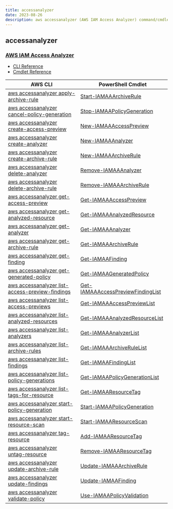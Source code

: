 ```yaml
---
title: accessanalyzer
date: 2023-08-26
description: aws accessanalyzer (AWS IAM Access Analyzer) command/cmdlet list.
---
```


## accessanalyzer

### [AWS IAM Access Analyzer](https://aws.amazon.com/iam/)

* [CLI Reference](https://awscli.amazonaws.com/v2/documentation/api/latest/reference/accessanalyzer/index.html)
* [Cmdlet Reference](https://docs.aws.amazon.com/powershell/latest/reference/items/AccessAnalyzer_cmdlets.html)

|AWS CLI|PowerShell Cmdlet|
|----|----|
|[aws accessanalyzer apply-archive-rule](https://awscli.amazonaws.com/v2/documentation/api/latest/reference/accessanalyzer/apply-archive-rule.html)|[Start-IAMAAArchiveRule](https://docs.aws.amazon.com/powershell/latest/reference/items/Start-IAMAAArchiveRule.html)|
|[aws accessanalyzer cancel-policy-generation](https://awscli.amazonaws.com/v2/documentation/api/latest/reference/accessanalyzer/cancel-policy-generation.html)|[Stop-IAMAAPolicyGeneration](https://docs.aws.amazon.com/powershell/latest/reference/items/Stop-IAMAAPolicyGeneration.html)|
|[aws accessanalyzer create-access-preview](https://awscli.amazonaws.com/v2/documentation/api/latest/reference/accessanalyzer/create-access-preview.html)|[New-IAMAAAccessPreview](https://docs.aws.amazon.com/powershell/latest/reference/items/New-IAMAAAccessPreview.html)|
|[aws accessanalyzer create-analyzer](https://awscli.amazonaws.com/v2/documentation/api/latest/reference/accessanalyzer/create-analyzer.html)|[New-IAMAAAnalyzer](https://docs.aws.amazon.com/powershell/latest/reference/items/New-IAMAAAnalyzer.html)|
|[aws accessanalyzer create-archive-rule](https://awscli.amazonaws.com/v2/documentation/api/latest/reference/accessanalyzer/create-archive-rule.html)|[New-IAMAAArchiveRule](https://docs.aws.amazon.com/powershell/latest/reference/items/New-IAMAAArchiveRule.html)|
|[aws accessanalyzer delete-analyzer](https://awscli.amazonaws.com/v2/documentation/api/latest/reference/accessanalyzer/delete-analyzer.html)|[Remove-IAMAAAnalyzer](https://docs.aws.amazon.com/powershell/latest/reference/items/Remove-IAMAAAnalyzer.html)|
|[aws accessanalyzer delete-archive-rule](https://awscli.amazonaws.com/v2/documentation/api/latest/reference/accessanalyzer/delete-archive-rule.html)|[Remove-IAMAAArchiveRule](https://docs.aws.amazon.com/powershell/latest/reference/items/Remove-IAMAAArchiveRule.html)|
|[aws accessanalyzer get-access-preview](https://awscli.amazonaws.com/v2/documentation/api/latest/reference/accessanalyzer/get-access-preview.html)|[Get-IAMAAAccessPreview](https://docs.aws.amazon.com/powershell/latest/reference/items/Get-IAMAAAccessPreview.html)|
|[aws accessanalyzer get-analyzed-resource](https://awscli.amazonaws.com/v2/documentation/api/latest/reference/accessanalyzer/get-analyzed-resource.html)|[Get-IAMAAAnalyzedResource](https://docs.aws.amazon.com/powershell/latest/reference/items/Get-IAMAAAnalyzedResource.html)|
|[aws accessanalyzer get-analyzer](https://awscli.amazonaws.com/v2/documentation/api/latest/reference/accessanalyzer/get-analyzer.html)|[Get-IAMAAAnalyzer](https://docs.aws.amazon.com/powershell/latest/reference/items/Get-IAMAAAnalyzer.html)|
|[aws accessanalyzer get-archive-rule](https://awscli.amazonaws.com/v2/documentation/api/latest/reference/accessanalyzer/get-archive-rule.html)|[Get-IAMAAArchiveRule](https://docs.aws.amazon.com/powershell/latest/reference/items/Get-IAMAAArchiveRule.html)|
|[aws accessanalyzer get-finding](https://awscli.amazonaws.com/v2/documentation/api/latest/reference/accessanalyzer/get-finding.html)|[Get-IAMAAFinding](https://docs.aws.amazon.com/powershell/latest/reference/items/Get-IAMAAFinding.html)|
|[aws accessanalyzer get-generated-policy](https://awscli.amazonaws.com/v2/documentation/api/latest/reference/accessanalyzer/get-generated-policy.html)|[Get-IAMAAGeneratedPolicy](https://docs.aws.amazon.com/powershell/latest/reference/items/Get-IAMAAGeneratedPolicy.html)|
|[aws accessanalyzer list-access-preview-findings](https://awscli.amazonaws.com/v2/documentation/api/latest/reference/accessanalyzer/list-access-preview-findings.html)|[Get-IAMAAAccessPreviewFindingList](https://docs.aws.amazon.com/powershell/latest/reference/items/Get-IAMAAAccessPreviewFindingList.html)|
|[aws accessanalyzer list-access-previews](https://awscli.amazonaws.com/v2/documentation/api/latest/reference/accessanalyzer/list-access-previews.html)|[Get-IAMAAAccessPreviewList](https://docs.aws.amazon.com/powershell/latest/reference/items/Get-IAMAAAccessPreviewList.html)|
|[aws accessanalyzer list-analyzed-resources](https://awscli.amazonaws.com/v2/documentation/api/latest/reference/accessanalyzer/list-analyzed-resources.html)|[Get-IAMAAAnalyzedResourceList](https://docs.aws.amazon.com/powershell/latest/reference/items/Get-IAMAAAnalyzedResourceList.html)|
|[aws accessanalyzer list-analyzers](https://awscli.amazonaws.com/v2/documentation/api/latest/reference/accessanalyzer/list-analyzers.html)|[Get-IAMAAAnalyzerList](https://docs.aws.amazon.com/powershell/latest/reference/items/Get-IAMAAAnalyzerList.html)|
|[aws accessanalyzer list-archive-rules](https://awscli.amazonaws.com/v2/documentation/api/latest/reference/accessanalyzer/list-archive-rules.html)|[Get-IAMAAArchiveRuleList](https://docs.aws.amazon.com/powershell/latest/reference/items/Get-IAMAAArchiveRuleList.html)|
|[aws accessanalyzer list-findings](https://awscli.amazonaws.com/v2/documentation/api/latest/reference/accessanalyzer/list-findings.html)|[Get-IAMAAFindingList](https://docs.aws.amazon.com/powershell/latest/reference/items/Get-IAMAAFindingList.html)|
|[aws accessanalyzer list-policy-generations](https://awscli.amazonaws.com/v2/documentation/api/latest/reference/accessanalyzer/list-policy-generations.html)|[Get-IAMAAPolicyGenerationList](https://docs.aws.amazon.com/powershell/latest/reference/items/Get-IAMAAPolicyGenerationList.html)|
|[aws accessanalyzer list-tags-for-resource](https://awscli.amazonaws.com/v2/documentation/api/latest/reference/accessanalyzer/list-tags-for-resource.html)|[Get-IAMAAResourceTag](https://docs.aws.amazon.com/powershell/latest/reference/items/Get-IAMAAResourceTag.html)|
|[aws accessanalyzer start-policy-generation](https://awscli.amazonaws.com/v2/documentation/api/latest/reference/accessanalyzer/start-policy-generation.html)|[Start-IAMAAPolicyGeneration](https://docs.aws.amazon.com/powershell/latest/reference/items/Start-IAMAAPolicyGeneration.html)|
|[aws accessanalyzer start-resource-scan](https://awscli.amazonaws.com/v2/documentation/api/latest/reference/accessanalyzer/start-resource-scan.html)|[Start-IAMAAResourceScan](https://docs.aws.amazon.com/powershell/latest/reference/items/Start-IAMAAResourceScan.html)|
|[aws accessanalyzer tag-resource](https://awscli.amazonaws.com/v2/documentation/api/latest/reference/accessanalyzer/tag-resource.html)|[Add-IAMAAResourceTag](https://docs.aws.amazon.com/powershell/latest/reference/items/Add-IAMAAResourceTag.html)|
|[aws accessanalyzer untag-resource](https://awscli.amazonaws.com/v2/documentation/api/latest/reference/accessanalyzer/untag-resource.html)|[Remove-IAMAAResourceTag](https://docs.aws.amazon.com/powershell/latest/reference/items/Remove-IAMAAResourceTag.html)|
|[aws accessanalyzer update-archive-rule](https://awscli.amazonaws.com/v2/documentation/api/latest/reference/accessanalyzer/update-archive-rule.html)|[Update-IAMAAArchiveRule](https://docs.aws.amazon.com/powershell/latest/reference/items/Update-IAMAAArchiveRule.html)|
|[aws accessanalyzer update-findings](https://awscli.amazonaws.com/v2/documentation/api/latest/reference/accessanalyzer/update-findings.html)|[Update-IAMAAFinding](https://docs.aws.amazon.com/powershell/latest/reference/items/Update-IAMAAFinding.html)|
|[aws accessanalyzer validate-policy](https://awscli.amazonaws.com/v2/documentation/api/latest/reference/accessanalyzer/validate-policy.html)|[Use-IAMAAPolicyValidation](https://docs.aws.amazon.com/powershell/latest/reference/items/Use-IAMAAPolicyValidation.html)|

